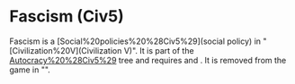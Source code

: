 # Fascism (Civ5)

Fascism is a [Social%20policies%20%28Civ5%29](social policy) in "[Civilization%20V](Civilization V)". It is part of the [Autocracy%20%28Civ5%29](Autocracy) tree and requires and . It is removed from the game in "".